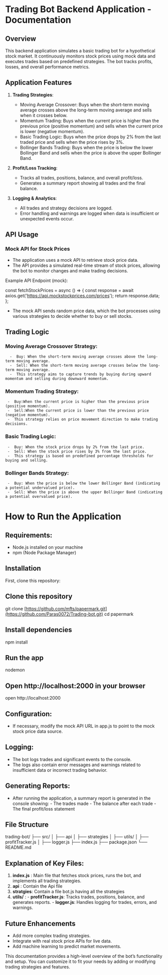 # Trading Bot Backend Application - Documentation

## Overview 
This backend application simulates a basic trading bot for a hypothetical stock market. It continuously monitors stock prices using mock data and executes trades based on predefined strategies. The bot tracks profits, losses, and overall performance metrics.

## Application Features

1. **Trading Strategies**:
   - Moving Average Crossover: Buys when the short-term moving average crosses above the long-term moving average and sells when it crosses below.
   - Momentum Trading: Buys when the current price is higher than the previous price (positive momentum) and sells when the current price is lower (negative momentum).
   - Basic Trading Logic: Buys when the price drops by 2% from the last traded price and sells when the price rises by 3%.
   - Bollinger Bands Trading: Buys when the price is below the lower Bollinger Band and sells when the price is above the upper Bollinger Band.

2. **Profit/Loss Tracking**:
   - Tracks all trades, positions, balance, and overall profit/loss.
   - Generates a summary report showing all trades and the final balance.

3. **Logging & Analytics**:
   - All trades and strategy decisions are logged.
   - Error handling and warnings are logged when data is insufficient or unexpected events occur.
   
## API Usage

### Mock API for Stock Prices
   - The application uses a mock API to retrieve stock price data.
   - The API provides a simulated real-time stream of stock prices, allowing the bot to monitor changes and make trading decisions.
     
  Example API Endpoint (mock):
 
  const fetchStockPrices = async () => {
  const response = await axios.get('https://api.mockstockprices.com/prices');
  return response.data;
};

  - The mock API sends random price data, which the bot processes using various strategies to decide whether to buy or sell stocks.

## Trading Logic

### Moving Average Crossover Strategy:
      -  Buy: When the short-term moving average crosses above the long-term moving average.
      -  Sell: When the short-term moving average crosses below the long-term moving average.
      -  This strategy aims to capture trends by buying during upward momentum and selling during downward momentum.

### Momentum Trading Strategy: 
     -  Buy:When the current price is higher than the previous price (positive momentum).
     -  Sell:When the current price is lower than the previous price (negative momentum).
     -  This strategy relies on price movement direction to make trading decisions.

### Basic Trading Logic: 
     -  Buy: When the stock price drops by 2% from the last price.
     -  Sell: When the stock price rises by 3% from the last price.
     -  This strategy is based on predefined percentage thresholds for buying and selling.
    
### Bollinger Bands Strategy:
     -  Buy: When the price is below the lower Bollinger Band (indicating a potential undervalued price).
     -  Sell: When the price is above the upper Bollinger Band (indicating a potential overvalued price).

# How to Run the Application

##  Requirements:
   - Node.js installed on your machine
   - npm (Node Package Manager)

## Installation

First, clone this repository:

<!-- start:code block -->
## Clone this repository
git clone [https://github.com/mfts/papermark.git](https://github.com/Paras0072/Trading-bot.git)
cd papermark

## Install dependencies
npm install

## Run the app
nodemon

## Open http://localhost:2000 in your browser
open http://localhost:2000
<!-- end:code block -->

## Configuration:
  - If necessary, modify the mock API URL in app.js to point to the mock stock price data source.

## Logging:
  - The bot logs trades and significant events to the console.
  - The logs also contain error messages and warnings related to insufficient data or incorrect trading behavior.

## Generating Reports:
   - After running the application, a summary report is generated in the console showing:
         - The trades made
         - The balance after each trade
         - The final profit/loss statement

## File Structure

trading-bot/
├── src/
│   ├── api
│   ├── strategies
│   ├── utils/
│           ├── profitTracker.js
│           ├── logger.js
├── index.js
├── package.json
└── README.md

## Explanation of Key Files:
 1. **index.js** : Main file that fetches stock prices, runs the bot, and implements all trading strategies.
 2. **api** : Contain the Api file 
 3. **stratgies**: Contain a file bot.js having all the strategies
 4. **utils/** :
        - **profitTracker.js**: Tracks trades, positions, balance, and generates reports.
        - **logger.js**: Handles logging for trades, errors, and warnings.


## Future Enhancements
  - Add more complex trading strategies.
  - Integrate with real stock price APIs for live data.
  - Add machine learning to predict market movements.

This documentation provides a high-level overview of the bot’s functionality and setup. You can customize it to fit your needs by adding or modifying trading strategies and features.

